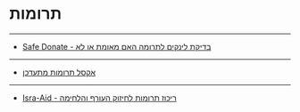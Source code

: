 # תרומות

---

- [Safe Donate - בדיקת לינקים לתרומה האם מאומת או לא](https://naboo.ai/safedonate)

---

- [אקסל תרומות מתעדכן](<https://docs.google.com/spreadsheets/d/1YlzwkQUKJQDVelotnN_jdguTAUqW1jPNvOaf2QHw8Ac/edit#gid=0>)

---

- [Isra-Aid - ריכוז תרומות לחיזוק העורף והלחימה](<https://isra-aid.org/>)
